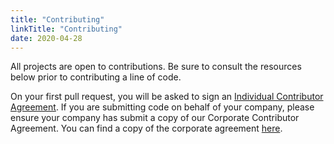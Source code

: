 ```yaml
---
title: "Contributing"
linkTitle: "Contributing"
date: 2020-04-28
---
```


All projects are open to contributions.
Be sure to consult the resources below prior to contributing a line of code.

On your first pull request, you will be asked to sign an [Individual Contributor Agreement](https://cla-assistant.io/deps-cloud/deps.cloud).
If you are submitting code on behalf of your company, please ensure your company has submit a copy of our Corporate Contributor Agreement.
You can find a copy of the corporate agreement [here](https://raw.githubusercontent.com/deps-cloud/deps.cloud/master/clas/corporate.md).
